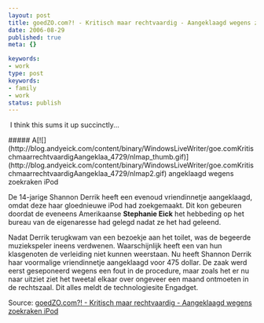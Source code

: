 ```yaml
---
layout: post
title: goedZO.com?! - Kritisch maar rechtvaardig - Aangeklaagd wegens zoekraken iPod
date: 2006-08-29
published: true
meta: {}

keywords:
- work
type: post
keywords:
- family
- work
status: publish
---
```



 I think this sums it up succinctly...

 <!-- blockquote  --> ##### A[![](http://blog.andyeick.com/content/binary/WindowsLiveWriter/goe.comKritischmaarrechtvaardigAangeklaa_4729/nlmap_thumb.gif)](http://blog.andyeick.com/content/binary/WindowsLiveWriter/goe.comKritischmaarrechtvaardigAangeklaa_4729/nlmap2.gif) angeklaagd wegens zoekraken iPod



De 14-jarige Shannon Derrik heeft een evenoud vriendinnetje aangeklaagd, omdat deze haar gloednieuwe iPod had zoekgemaakt. Dit kon gebeuren doordat de eveneens Amerikaanse **Stephanie Eick** het hebbeding op het bureau van de eigenaresse had gelegd nadat ze het had geleend.



Nadat Derrik terugkwam van een bezoekje aan het toilet, was de begeerde muziekspeler ineens verdwenen. Waarschijnlijk heeft een van hun klasgenoten de verleiding niet kunnen weerstaan. Nu heeft Shannon Derrik haar voormalige vriendinnetje aangeklaagd voor 475 dollar. De zaak werd eerst geseponeerd wegens een fout in de procedure, maar zoals het er nu naar uitziet ziet het tweetal elkaar over ongeveer een maand ontmoeten in de rechtszaal. Dit alles meldt de technologiesite Engadget.

<!-- endblockquote  -->

Source: [goedZO.com?! - Kritisch maar rechtvaardig - Aangeklaagd wegens zoekraken iPod](http://www.goedzo.com/index.php/2006/08/27/aangeklaagd_wegens_zoekraken_ipod)

